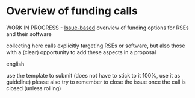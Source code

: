 # Overview of funding calls
WORK IN PROGRESS - [Issue-based](https://github.com/DE-RSE/funding_calls/issues) overview of funding options for RSEs and their software

collecting here calls explicitly targeting RSEs or software, but also those with a (clear) opportunity to add these aspects in a proposal

english

use the template to submit (does not have to stick to it 100%, use it as guideline)
please also try to remember to close the issue once the call is closed (unless rolling)
